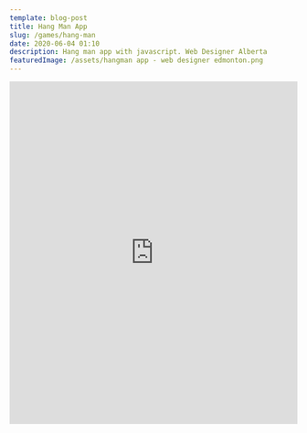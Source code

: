 ```yaml
---
template: blog-post
title: Hang Man App
slug: /games/hang-man
date: 2020-06-04 01:10
description: Hang man app with javascript. Web Designer Alberta
featuredImage: /assets/hangman app - web designer edmonton.png
---
```



<iframe height="600" style="width: 100%;" scrolling="no" title="Hangman" src="https://codepen.io/chris-connelly/embed/NWNvbQQ?height=600&theme-id=dark&default-tab=js,result" frameborder="no" loading="lazy" allowtransparency="true" allowfullscreen="true">
  See the Pen <a href='https://codepen.io/chris-connelly/pen/NWNvbQQ'>Hangman</a> by Chris Connelly
  (<a href='https://codepen.io/chris-connelly'>@chris-connelly</a>) on <a href='https://codepen.io'>CodePen</a>.
</iframe>
